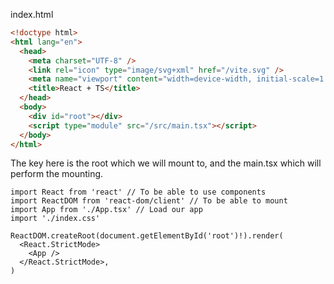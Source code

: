 index.html
```HTML
<!doctype html>
<html lang="en">
  <head>
    <meta charset="UTF-8" />
    <link rel="icon" type="image/svg+xml" href="/vite.svg" />
    <meta name="viewport" content="width=device-width, initial-scale=1.0" />
    <title>React + TS</title>
  </head>
  <body>
    <div id="root"></div>
    <script type="module" src="/src/main.tsx"></script>
  </body>
</html>

```

The key here is the root which we will mount to, and the main.tsx which will perform the mounting.


```tsx
import React from 'react' // To be able to use components
import ReactDOM from 'react-dom/client' // To be able to mount
import App from './App.tsx' // Load our app
import './index.css' 

ReactDOM.createRoot(document.getElementById('root')!).render(
  <React.StrictMode>
    <App />
  </React.StrictMode>,
)

```